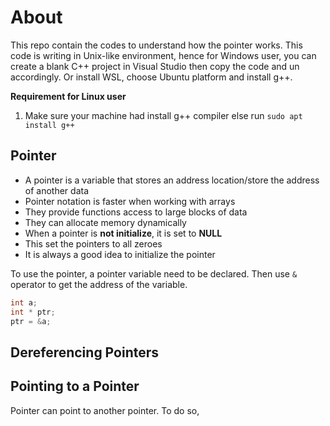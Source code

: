 # About

This repo contain the codes to understand how the pointer works.
This code is writing in Unix-like environment, hence for Windows
user, you can create a blank C++ project in Visual Studio then
copy the code and un accordingly. Or install WSL, choose Ubuntu
platform and install g++.

**Requirement for Linux user**

1. Make sure your machine had install g++ compiler else run `sudo apt install g++`

## Pointer

- A pointer is a variable that stores an address location/store the address of another data
- Pointer notation is faster when working with arrays
- They provide functions access to large blocks of data
- They can allocate memory dynamically
- When a pointer is **not initialize**, it is set to **NULL**
- This set the pointers to all zeroes
- It is always a good idea to initialize the pointer

To use the pointer, a pointer variable need to be declared.
Then use `&` operator to get the address of the variable.

```c
int a;
int * ptr;
ptr = &a;
```

## Dereferencing Pointers

## Pointing to a Pointer

Pointer can point to another pointer. To do so,
